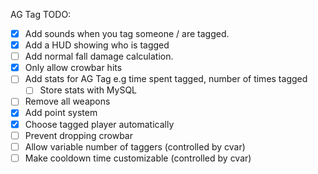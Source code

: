 AG Tag TODO:
- [x] Add sounds when you tag someone / are tagged.
- [x] Add a HUD showing who is tagged
- [ ] Add normal fall damage calculation.
- [x] Only allow crowbar hits
- [ ] Add stats for AG Tag e.g time spent tagged, number of times tagged
	- [ ] Store stats with MySQL
- [ ] Remove all weapons
- [x] Add point system
- [x] Choose tagged player automatically
- [ ] Prevent dropping crowbar
- [ ] Allow variable number of taggers (controlled by cvar)
- [ ] Make cooldown time customizable (controlled by cvar)

